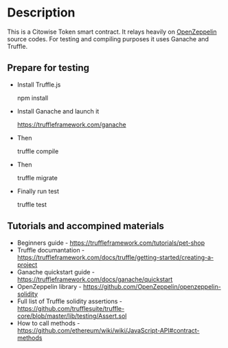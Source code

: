 # Description

This is a Citowise Token smart contract. It relays heavily on [OpenZeppelin](https://github.com/OpenZeppelin/openzeppelin-solidity/tree/master/contracts/token/ERC20) source codes. For testing and compiling purposes it uses Ganache and Truffle.

## Prepare for testing

* Install Truffle.js

    npm install

* Install Ganache and launch it

    https://truffleframework.com/ganache

* Then

    truffle compile

* Then

    truffle migrate

* Finally run test

    truffle test

## Tutorials and accompined materials

* Beginners guide - https://truffleframework.com/tutorials/pet-shop
* Truffle documantation - https://truffleframework.com/docs/truffle/getting-started/creating-a-project
* Ganache quickstart guide - https://truffleframework.com/docs/ganache/quickstart
* OpenZeppelin library - https://github.com/OpenZeppelin/openzeppelin-solidity
* Full list of Truffle solidity assertions - https://github.com/trufflesuite/truffle-core/blob/master/lib/testing/Assert.sol
* How to call methods - https://github.com/ethereum/wiki/wiki/JavaScript-API#contract-methods
